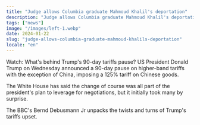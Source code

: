 ```yaml
---
title: "Judge allows Columbia graduate Mahmoud Khalil's deportation"
description: "Judge allows Columbia graduate Mahmoud Khalil's deportation and the implications of his case."
tags: ["news"]
image: "/images/left-1.webp"
date: 2024-01-22
slug: "judge-allows-columbia-graduate-mahmoud-khalils-deportation"
locale: "en"
---
```


Watch: What's behind Trump's 90-day tariffs pause?
US President Donald Trump on Wednesday announced a 90-day pause on higher-band tariffs with the exception of China, imposing a 125% tariff on Chinese goods.

The White House has said the change of course was all part of the president's plan to leverage for negotiations, but it initially took many by surprise.

The BBC's Bernd Debusmann Jr unpacks the twists and turns of Trump's tariffs upset.
